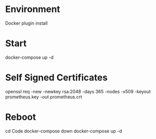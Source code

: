 # Environment 
Docker plugin install 

# Start
docker-compose up -d

# Self Signed Certificates
openssl req -new -newkey rsa:2048 -days 365 -nodes -x509 -keyout prometheus.key -out prometheus.crt


# Reboot
cd Code
docker-compose down
docker-compose up -d